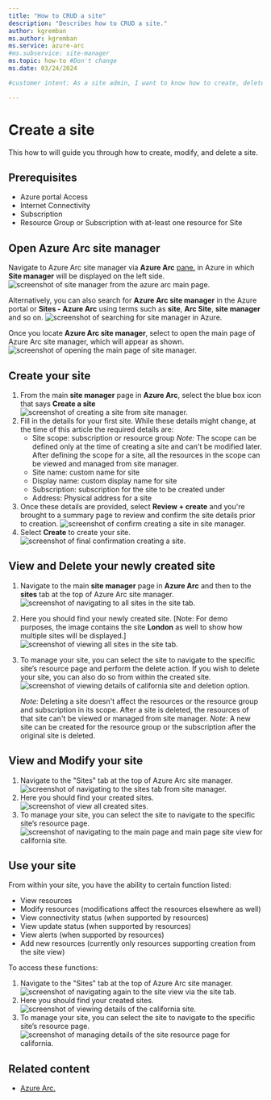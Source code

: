 ```yaml
---
title: "How to CRUD a site"
description: "Describes how to CRUD a site."
author: kgremban
ms.author: kgremban
ms.service: azure-arc
#ms.subservice: site-manager
ms.topic: how-to #Don't change
ms.date: 03/24/2024

#customer intent: As a site admin, I want to know how to create, delete, and modify sites so that I can manage my site.

---
```


# Create a site

This how to will guide you through how to create, modify, and delete a site.

## Prerequisites

* Azure portal Access
* Internet Connectivity
* Subscription
* Resource Group or Subscription with at-least one resource for Site

## Open Azure Arc site manager

Navigate to Azure Arc site manager via **Azure Arc** [pane.](https://ms.portal.azure.com/#blade/Microsoft-Azure-HybridCompute/AzureArcCenterBlade) in Azure in which **Site manager** will be displayed on the left side. 
![screenshot of site manager from the azure arc main page.](./media/how-to-crud-site/arc-portal-main.png)

Alternatively, you can also search for **Azure Arc site manager** in the Azure portal or **Sites - Azure Arc** using terms such as **site**, **Arc Site**, **site manager** and so on.
![screenshot of searching for site manager in Azure.](./media/how-to-crud-site/portal-search-site.png)

Once you locate **Azure Arc site manager**, select to open the main page of Azure Arc site manager, which will appear as shown.
![screenshot of opening the main page of site manager.](./media/how-to-crud-site/azure-portal-site-manager.png)

## Create your site

1. From the main **site manager** page in **Azure Arc**, select the blue box icon that says **Create a site**
![screenshot of creating a site from site manager.](./media/how-to-crud-site/create-a-site-button.png)
2. Fill in the details for your first site. While these details might change, at the time of this article the required details are:
    * Site scope: subscription or resource group
     *Note:* The scope can be defined only at the time of creating a site and can't be modified later. After defining the scope for a site, all the resources in the scope can be viewed and managed from site manager.
    * Site name: custom name for site
    * Display name: custom display name for site
    * Subscription: subscription for the site to be created under
    * Address: Physical address for a site
3. Once these details are provided, select **Review + create** and you're brought to a summary page to review and confirm the site details prior to creation.
![screenshot of confirm creating a site in site manager.](./media/how-to-crud-site/create-a-site-page-california.png)
4. Select **Create** to create your site.
![screenshot of final confirmation creating a site.](./media/how-to-crud-site/final-create-screen-arc-site.png)

## View and Delete your newly created site

1. Navigate to the main **site manager** page in **Azure Arc** and then to the **sites** tab at the top of Azure Arc site manager. 
![screenshot of navigating to all sites in the site tab.](./media/how-to-crud-site/sites-button-from-site-manager.png)
2. Here you should find your newly created site. [Note: For demo purposes, the image contains the site **London** as well to show how multiple sites will be displayed.]
![screenshot of viewing all sites in the site tab.](./media/how-to-crud-site/california-site-select.png)
3. To manage your site, you can select the site to navigate to the specific site’s resource page and perform the delete action. If you wish to delete your site, you can also do so from within the created site.
![screenshot of viewing details of california site and deletion option.](./media/how-to-crud-site/california-site-main-page-delete.png)
    
    *Note:* Deleting a site doesn't affect the resources or the resource group and subscription in its scope. After a site is deleted, the resources of that site can't be viewed or managed from site manager.
    *Note:* A new site can be created for the resource group or the subscription after the original site is deleted.

## View and Modify your site

1. Navigate to the "Sites" tab at the top of Azure Arc site manager.
![screenshot of navigating to the sites tab from site manager.](./media/how-to-crud-site/sites-button-from-site-manager.png)
2. Here you should find your created sites.
![screenshot of view all created sites.](./media/how-to-crud-site/california-site-select.png)
3. To manage your site, you can select the site to navigate to the specific site’s resource page.
![screenshot of navigating to the main page and main page site view for california site.](./media/how-to-crud-site/california-site-main-page.png)

## Use your site

From within your site, you have the ability to certain function listed:
* View resources
* Modify resources (modifications affect the resources elsewhere as well)
* View connectivity status (when supported by resources)
* View update status (when supported by resources)
* View alerts (when supported by resources)
* Add new resources (currently only resources supporting creation from the site view)

To access these functions:
1. Navigate to the "Sites" tab at the top of Azure Arc site manager.
![screenshot of navigating again to the site view via the site tab.](./media/how-to-crud-site/sites-button-from-site-manager.png)
2. Here you should find your created sites.
![screenshot of viewing details of the california site.](./media/how-to-crud-site/california-site-select.png)
3. To manage your site, you can select the site to navigate to the specific site’s resource page.
![screenshot of managing details of the site resource page for california.](./media/how-to-crud-site/california-site-main-page.png)


## Related content

- [Azure Arc.](https://azure.microsoft.com/products/azure-arc/)